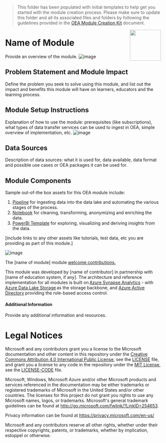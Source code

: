 > This folder has been populated with initial templates to help get you started with the module creation process. Please make sure to update this folder and all its associated files and folders by following the guidelines provided in the [OEA Module Creation Kit](https://view.officeapps.live.com/op/view.aspx?src=https%3A%2F%2Fraw.githubusercontent.com%2Fmicrosoft%2FOpenEduAnalytics%2Fmain%2Fdocs%2Ftech_docs%2FOEA_Module_Creation_Kit_v1.3.docx&wdOrigin=BROWSELINK) document.

<img align="right" height="100" src="https://github.com/microsoft/OpenEduAnalytics/blob/main/docs/pics/oea-logo-nobg.png">

# Name of Module
Provide an overview of the module.
![image](https://github.com/microsoft/OpenEduAnalytics/blob/main/modules/module_creation_kit/docs/images/Module_Overview_Visual.png) 

## Problem Statement and Module Impact
Define the problem you seek to solve using this module, and list out the impact and benefits this module will have on learners, educators and the learning process.

## Module Setup Instructions
Explanation of how to use the module: prerequisites (like subscriptions), what types of data transfer services can be used to ingest in OEA, simple overview of implementation, etc.
![image](https://github.com/microsoft/OpenEduAnalytics/blob/main/modules/module_creation_kit/docs/images/Module_Setup_Instructions.png) 

## Data Sources
Description of data sources: what it is used for, data available, data format and possible use cases or OEA packages it can be used for.

## Module Components 
Sample out-of-the box assets for this OEA module include: 
1. [Pipeline](https://github.com/microsoft/OpenEduAnalytics/tree/main/modules/module_creation_kit/pipeline) for ingesting data into the data lake and automating the various stages of the process.
2. [Notebook](https://github.com/microsoft/OpenEduAnalytics/tree/main/modules/module_creation_kit/notebook) for cleaning, transforming, anonymizing and enriching the data.
3. [PowerBI Template](https://github.com/microsoft/OpenEduAnalytics/tree/main/modules/module_creation_kit/powerbi) for exploring, visualizing and deriving insights from the data.

[include links to any other assets like tutorials, test data, etc you are providing as part of this module.]


![image](https://github.com/microsoft/OpenEduAnalytics/blob/4ff0b253ae6a0d3a7f70e31eb26148c1735fae11/modules/_Module_Creation_Kit/docs/images/Sample_PowerBI_Dashboard.png) 

The [name of module] module [welcome contributions.](https://github.com/microsoft/OpenEduAnalytics/blob/main/docs/license/CONTRIBUTING.md) 

This module was developed by [name of contributor] in partnership with [name of education system, if any]. The architecture and reference implementation for all modules is built on [Azure Synapse Analytics](https://azure.microsoft.com/en-us/services/synapse-analytics/) - with [Azure Data Lake Storage](https://docs.microsoft.com/en-us/azure/storage/blobs/data-lake-storage-introduction) as the storage backbone,  and [Azure Active Directory](https://azure.microsoft.com/en-us/services/active-directory/) providing the role-based access control.

#### Additional Information
Provide any additional information and resources.

# Legal Notices

Microsoft and any contributors grant you a license to the Microsoft documentation and other content
in this repository under the [Creative Commons Attribution 4.0 International Public License](https://creativecommons.org/licenses/by/4.0/legalcode),
see the [LICENSE](https://github.com/microsoft/OpenEduAnalytics/blob/main/docs/license/LICENSE) file, and grant you a license to any code in the repository under the [MIT License](https://opensource.org/licenses/MIT), see the
[LICENSE-CODE](https://github.com/microsoft/OpenEduAnalytics/blob/main/docs/license/LICENSE-CODE) file.

Microsoft, Windows, Microsoft Azure and/or other Microsoft products and services referenced in the documentation
may be either trademarks or registered trademarks of Microsoft in the United States and/or other countries.
The licenses for this project do not grant you rights to use any Microsoft names, logos, or trademarks.
Microsoft's general trademark guidelines can be found at http://go.microsoft.com/fwlink/?LinkID=254653.

Privacy information can be found at https://privacy.microsoft.com/en-us/

Microsoft and any contributors reserve all other rights, whether under their respective copyrights, patents,
or trademarks, whether by implication, estoppel or otherwise.
